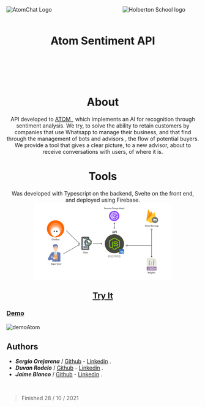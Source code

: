 <div>
  <img src="https://s3-eu-west-1.amazonaws.com/tpd/logos/60e9c2d2fc1eaf0001f37bd1/0x0.png" alt="AtomChat Logo" style="heigth:100%;width:200px;" align="left"/>
  <img src="https://blog.holbertonschool.com/wp-content/uploads/2020/04/unnamed-2.png" alt="Holberton School logo" style="heigth:100%;width:200px;" align="right"/>
  <div align="center">
    <br> <br>
    <h1>Atom Sentiment API</h1>
  </div>
</div>

<br> <br> <br> <br>
<div align="center">

# About
API developed to <a href="https://atomchat.io/"> ATOM </a>, which implements an AI for recognition through sentiment analysis. We try, to solve the ability to retain customers by companies that use Whatsapp to manage their business, and that find through the management of bots and advisors , the flow of potential buyers. We provide a tool that gives a clear picture, to a new advisor, about to receive conversations with users, of where it is.
</br>

# Tools
Was developed with Typescript on the backend, Svelte on the front end, and deployed using Firebase.
<img src="https://github.com/SergioO21/Atom-Sentiment-API/blob/main/web-page/public/static/Atom-chat-analyzer-presentation.png" alt="toolsAtom" style="width:360px; height:200px;" align="center">

## <a href="https://sentiment-api-10a01.firebaseapp.com/" target="blank"> Try It </a>
</div>

### <a href="https://youtu.be/Hu_2LWR87uQ" targe="blank"> Demo </a>

<img src="https://github.com/SergioO21/Atom-Sentiment-API/blob/main/web-page/public/static/demo_atom.gif" alt="demoAtom" style="width=600; height=316;" align="center">



<h2> Authors</h2>

 -  ***Sergio Orejarena*** / [Github](https://github.com/SergioO21) - [Linkedin](https://www.linkedin.com/in/sergio-or/) .
 - ***Duvan Rodelo*** / [Github](https://github.com/Rode1o) - [Linkedin](https://www.linkedin.com/in/duvanrode1o/) .
 - ***Jaime Blanco*** / [Github](https://github.com/jblanco75) - [Linkedin](https://www.linkedin.com/in/jaime-arturo-blanco-gutierrez-8346069/) .
<br>

> Finished 28 / 10 / 2021
